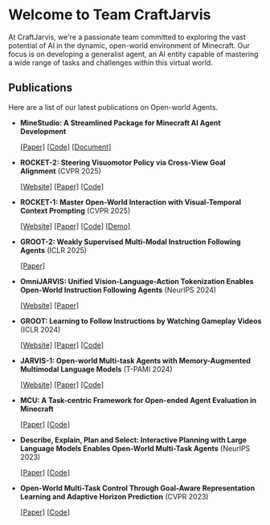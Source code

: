 # Welcome to Team CraftJarvis

At CraftJarvis, we're a passionate team committed to exploring the vast potential of AI in the dynamic, open-world environment of Minecraft. Our focus is on developing a generalist agent, an AI entity capable of mastering a wide range of tasks and challenges within this virtual world.

## Publications

Here are a list of our latest publications on Open-world Agents.

* **MineStudio: A Streamlined Package for Minecraft AI Agent Development**

    [[Paper]](https://arxiv.org/abs/2412.18293)
[[Code]](https://github.com/CraftJarvis/MineStudio)
[[Document]](https://craftjarvis.github.io/MineStudio/)


* **ROCKET-2: Steering Visuomotor Policy via Cross-View Goal Alignment** (CVPR 2025)

    [[Website]](https://craftjarvis.org/ROCKET-2/)
[[Paper]](https://arxiv.org/pdf/2503.02505)
[[Code]](https://github.com/CraftJarvis/ROCKET-2)


* **ROCKET-1: Master Open-World Interaction with Visual-Temporal Context Prompting** (CVPR 2025)

    [[Website]](https://craftjarvis.org/ROCKET-1/)
[[Paper]](https://arxiv.org/abs/2410.17856)
[[Code]](https://github.com/CraftJarvis/ROCKET-1)
[[Demo]](https://huggingface.co/spaces/phython96/ROCKET-1-DEMO)

* **GROOT-2: Weakly Supervised Multi-Modal Instruction Following Agents** (ICLR 2025)

    [[Paper]](https://arxiv.org/pdf/2412.10410)

* **OmniJARVIS: Unified Vision-Language-Action Tokenization Enables Open-World Instruction Following Agents**  (NeurIPS 2024)

    [[Website]](https://craftjarvis.github.io/OmniJARVIS/)
[[Paper]](https://arxiv.org/abs/2407.00114)

* **GROOT: Learning to Follow Instructions by Watching Gameplay Videos** (ICLR 2024)

    [[Website]](https://craftjarvis.org/GROOT/)
[[Paper]](https://arxiv.org/pdf/2310.08235.pdf)
[[Code]](https://github.com/CraftJarvis/GROOT)

* **JARVIS-1: Open-world Multi-task Agents with Memory-Augmented Multimodal Language Models** (T-PAMI 2024)

    [[Website]](https://craftjarvis.github.io/JARVIS-1/)
[[Paper]](https://arxiv.org/pdf/2311.05997.pdf)
[[Code]](https://github.com/CraftJarvis/JARVIS-1)

* **MCU: A Task-centric Framework for Open-ended Agent Evaluation in Minecraft**

    [[Paper]](https://arxiv.org/pdf/2310.08367.pdf)
[[Code]](https://github.com/CraftJarvis/MCU)

* **Describe, Explain, Plan and Select: Interactive Planning with Large Language Models Enables Open-World Multi-Task Agents** (NeurIPS 2023)

    [[Paper]](https://arxiv.org/pdf/2302.01560.pdf)
[[Code]](https://github.com/CraftJarvis/MC-Planner)

* **Open-World Multi-Task Control Through Goal-Aware Representation Learning and Adaptive Horizon Prediction** (CVPR 2023)

    [[Paper]](https://arxiv.org/pdf/2302.01560.pdf)
[[Code]](https://github.com/CraftJarvis/MC-Controller)




 
